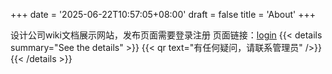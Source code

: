 +++
date = '2025-06-22T10:57:05+08:00'
draft = false
title = 'About'
+++

设计公司wiki文档展示网站，发布页面需要登录注册 页面链接：[login](http://172.16.1.124:8080/admin/login)
{{< details summary="See the details" >}}
{{< qr text="有任何疑问，请联系管理员" />}}
{{< /details >}}